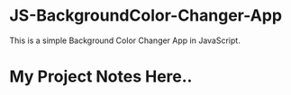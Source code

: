 # JS-BackgroundColor-Changer-App
This is a simple Background Color Changer App in JavaScript.
# My Project Notes Here..
